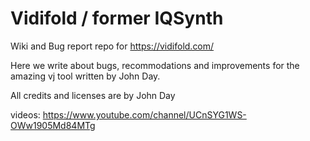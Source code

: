 # Vidifold / former IQSynth
Wiki and Bug report repo for https://vidifold.com/

Here we write about bugs, recommodations and improvements for the amazing vj tool written by John Day.

All credits and licenses are by John Day



videos: https://www.youtube.com/channel/UCnSYG1WS-OWw1905Md84MTg
